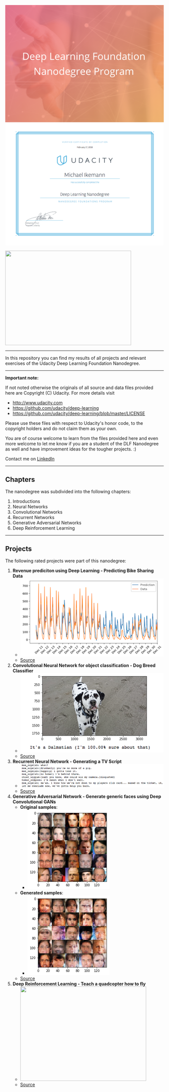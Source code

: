 ![](DLF.png)
![](images/DLF_Nanodegree.png)

<img src="6_12_Project_5_Capstone_Quadcopter/quad_controller_rl/notebooks/videos/Hovering.gif" width=400 height=300>

---

In this repository you can find my results of all projects and relevant exercises of the Udacity Deep Learning Foundation Nanodegree.

---

**Important note:**

If not noted otherwise the originals of all source and data files provided here are Copyright (C) Udacity.
For more details visit
- http://www.udacity.com
- https://github.com/udacity/deep-learning
- https://github.com/udacity/deep-learning/blob/master/LICENSE

Please use these files with respect to Udacity's honor code, to the copyright holders and do not claim them as your own.

You are of course welcome to learn from the files provided here and even more welcome to let me know if you are a student of the DLF Nanodegree as well and have improvement ideas for the tougher projects. :) 

Contact me on [LinkedIn](https://www.linkedin.com/in/michael-ikemann/)

---

## Chapters ##

The nanodegree was subdivided into the following chapters:

1. Introductions
2. Neural Networks
3. Convolutional Networks
4. Recurrent Networks
5. Generative Adversarial Networks
6. Deep Reinforcement Learning

---

## Projects ##

The following rated projects were part of this nanodegree:

1. **Revenue prediciton using Deep Learning - Predicting Bike Sharing Data**
    - ![](images/project_1.png)
    - [Source](2_1_Project_1_FirstNeuralNetwork/Your_first_neural_network.ipynb)
2. **Convolutional Neural Network for object classification - Dog Breed Classifier**
    - ![](images/project_2.png)
    - [Source](3_3_Project_2_Dog_Breed_Classifier/dog_app.ipynb)
3. **Recurrent Neural Network - Generating a TV Script**
    - ![](images/project_3.png)
    - [Source](4_7_Project_3_RNN_TV_Script/dlnd_tv_script_generation.ipynb)
4. **Generative Adversarial Network - Generate generic faces using Deep Convolutional GANs**
    - **Original samples**: 
        - ![](images/project_4a.png)
    - **Generated samples**:
        - ![](images/project_4b.png)
    - [Source](5_3_Project_4_Face_Generation/dlnd_face_generation.ipynb)
5. **Deep Reinforcement Learning - Teach a quadcopter how to fly**
    - <img src="6_12_Project_5_Capstone_Quadcopter/quad_controller_rl/notebooks/videos/Combined.gif" width=400 height=300>
    - [Source](6_12_Project_5_Capstone_Quadcopter/quad_controller_rl/)